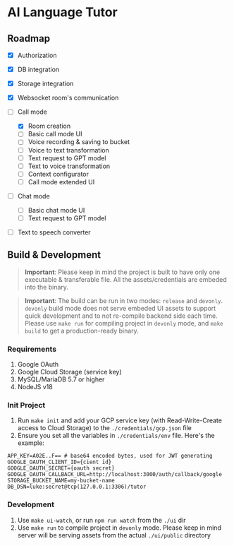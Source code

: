 # AI Language Tutor

## Roadmap

- [x] Authorization
- [x] DB integration
- [x] Storage integration
- [x] Websocket room's communication
- [ ] Call mode
    - [x] Room creation
    - [ ] Basic call mode UI
    - [ ] Voice recording & saving to bucket
    - [ ] Voice to text transformation
    - [ ] Text request to GPT model
    - [ ] Text to voice transformation
    - [ ] Context configurator
    - [ ] Call mode extended UI
- [ ] Chat mode
    - [ ] Basic chat mode UI
    - [ ] Text request to GPT model
- [ ] Text to speech converter


## Build & Development

> **Important**: Please keep in mind the project is built to have only one executable & transferable file. All the assets/credentials are embeded into the binary.

> **Important**: The build can be run in two modes: `release` and `devonly`. `devonly` build mode does not serve embeded UI assets to support quick development and to not re-compile backend side each time. Please use `make run` for compiling project in `devonly` mode, and `make build` to get a production-ready binary.

### Requirements

1. Google OAuth
1. Google Cloud Storage (service key)
1. MySQL/MariaDB 5.7 or higher
1. NodeJS v18

### Init Project

1. Run `make init` and add your GCP service key (with Read-Write-Create access to Cloud Storage) to the `./credentials/gcp.json` file
1. Ensure you set all the variables in `./credentials/env` file. Here's the example:

```env
APP_KEY=A02E..F== # base64 encoded bytes, used for JWT generating
GOOGLE_OAUTH_CLIENT_ID={cient id}
GOOGLE_OAUTH_SECRET={oauth secret}
GOOGLE_OAUTH_CALLBACK_URL=http://localhost:3000/auth/callback/google
STORAGE_BUCKET_NAME=my-bucket-name
DB_DSN=luke:secret@tcp(127.0.0.1:3306)/tutor
```

### Development

1. Use `make ui-watch`, or run `npm run watch` from the `./ui` dir
1. Use `make run` to compile project in `devonly` mode. Please keep in mind server will be serving assets from the actual `./ui/public` directory
